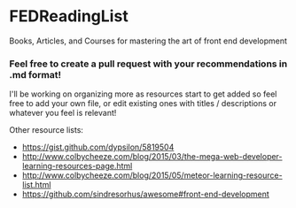 # FEDReadingList
Books, Articles, and Courses for mastering the art of front end development

### Feel free to create a pull request with your recommendations in .md format!
I'll be working on organizing more as resources start to get added so feel free to add your own file, or edit existing ones with titles / descriptions or whatever you feel is relevant!

Other resource lists:
 - https://gist.github.com/dypsilon/5819504
 - http://www.colbycheeze.com/blog/2015/03/the-mega-web-developer-learning-resources-page.html
 - http://www.colbycheeze.com/blog/2015/05/meteor-learning-resource-list.html
 - https://github.com/sindresorhus/awesome#front-end-development
